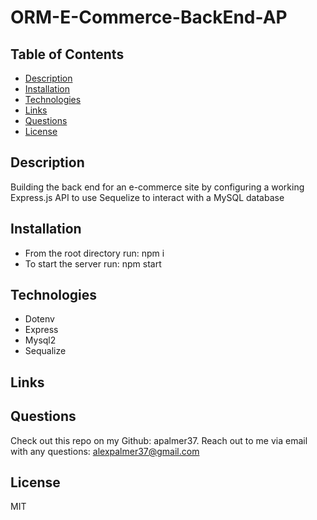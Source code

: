 # ORM-E-Commerce-BackEnd-AP

## Table of Contents
* [Description](#description)
* [Installation](#installation)
* [Technologies](#technologies)
* [Links](#links)
* [Questions](#questions)
* [License](#license)

## Description
Building the back end for an e-commerce site by configuring a working Express.js API to use Sequelize to interact with a MySQL database

## Installation
* From the root directory run: npm i
* To start the server run: npm start

## Technologies
* Dotenv
* Express
* Mysql2
* Sequalize

## Links


## Questions
Check out this repo on my Github: apalmer37.
Reach out to me via email with any questions: alexpalmer37@gmail.com

## License
MIT


